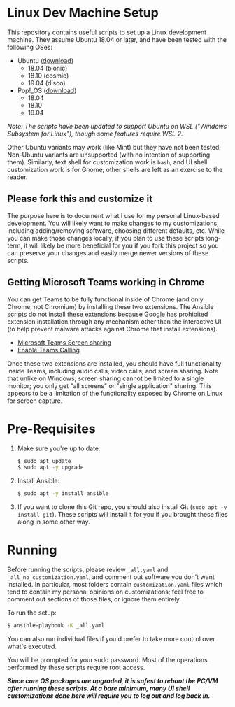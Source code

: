 # Linux Dev Machine Setup

This repository contains useful scripts to set up a Linux development machine. They assume Ubuntu 18.04 or later, and have been tested with the following OSes:

- Ubuntu ([download](https://www.ubuntu.com/download/desktop))
  - 18.04 (bionic)
  - 18.10 (cosmic)
  - 19.04 (disco)
- Pop!_OS ([download](https://system76.com/pop))
  - 18.04
  - 18.10
  - 19.04

_Note: The scripts have been updated to support Ubuntu on WSL ("Windows Subsystem for Linux"), though some features require WSL 2._

Other Ubuntu variants may work (like Mint) but they have not been tested. Non-Ubuntu variants are unsupported (with no
intention of supporting them). Similarly, text shell for customization work is `bash`, and UI shell customization work is for
Gnome; other shells are left as an exercise to the reader.

## Please fork this and customize it

The purpose here is to document what I use for my personal Linux-based development. You will likely want to make changes
to my customizations, including adding/removing software, choosing different defaults, etc. While you can make those changes
locally, if you plan to use these scripts long-term, it will likely be more beneficial for you if you fork this project so
you can preserve your changes and easily merge newer versions of these scripts.

## Getting Microsoft Teams working in Chrome

You can get Teams to be fully functional inside of Chrome (and only Chrome, not Chromium) by installing these two extensions.
The Ansible scripts do not install these extensions because Google has prohibited extension installation through any
mechanism other than the interactive UI (to help prevent malware attacks against Chrome that install extensions).

- [Microsoft Teams Screen sharing](https://chrome.google.com/webstore/detail/microsoft-teams-screen-sh/dhheiegalgcabbcobinipgmhepkkeidk)
- [Enable Teams Calling](https://chrome.google.com/webstore/detail/enable-teams-calling/ifgnnjhhfdpjpjokajkolhioakajhidc)

Once these two extensions are installed, you should have full functionality inside Teams, including audio calls, video
calls, and screen sharing. Note that unlike on Windows, screen sharing cannot be limited to a single monitor; you only get
"all screens" or "single application" sharing. This appears to be a limitation of the functionality exposed by Chrome on
Linux for screen capture.

# Pre-Requisites

1. Make sure you're up to date:

   ```bash
   $ sudo apt update
   $ sudo apt -y upgrade
   ```

2. Install Ansible:

   ```bash
   $ sudo apt -y install ansible
   ```

3. If you want to clone this Git repo, you should also install Git (`sudo apt -y install git`). These scripts will install it for you if you brought these files along in some other way.

# Running

Before running the scripts, please review `_all.yaml` and `_all_no_customization.yaml`, and comment out software you don't
want installed. In particular, most folders contain `customization.yaml` files which tend to contain my personal opinions on
customizations; feel free to comment out sections of those files, or ignore them entirely.

To run the setup:

```bash
$ ansible-playbook -K _all.yaml
```

You can also run individual files if you'd prefer to take more control over what's executed.

You will be prompted for your sudo password. Most of the operations performed by these scripts require root access.

_**Since core OS packages are upgraded, it is safest to reboot the PC/VM after running these scripts. At a bare minimum,
many UI shell customizations done here will require you to log out and log back in.**_
